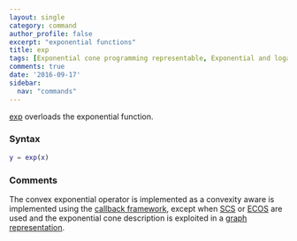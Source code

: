 ```yaml
---
layout: single
category: command
author_profile: false
excerpt: "exponential functions"
title: exp
tags: [Exponential cone programming representable, Exponential and logarithmic functions]
comments: true
date: '2016-09-17'
sidebar:
  nav: "commands"
---
```


[exp](/command/exp) overloads the exponential function.

### Syntax

````matlab
y = exp(x)
````

### Comments

The convex exponential operator is implemented as a convexity aware  is implemented using the [callback framework](/tutorial/nonlinearoperatorscallback]), except when [SCS](/solver/scs) or  [ECOS](/solver/ecos)  are used and the exponential cone description is exploited in a [graph representation](/tutorial/nonlinearoperatorsgraphs).
